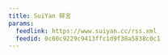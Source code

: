 ```yaml
---
title: SuiYan 碎言
params:
  feedlink: https://www.suiyan.cc/rss.xml
  feedid: 0c60c9229c9413ffc1d9f38a5838c0c1
---
```

